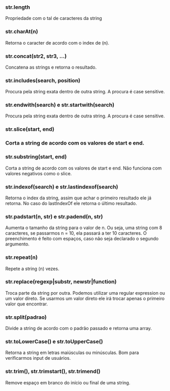 <h3>str.<span color="red">length</span></h3>
<p>Propriedade com o tal de caracteres da string</p>

<h3>str.<span>charAt</span>(n)</h3>
<p>Retorna o caracter de acordo com o index de (n).</p>

<h3>str.<span>concat</span>(str2, str3, ...)</h3>
<p>Concatena as strings e retorna o resultado.</p>

<h3>str.<span>includes</span>(search, position)</h3>
<p>Procura pela string exata dentro de outra string. A procura é case sensitive.</p>

<h3>str.<span>endwith</span>(search) e str.<span>startwith</span>(search)</h3>
<p>Procura pela string exata dentro de outra string. A procura é case sensitive.</p>

<h3>str.<span>slice</span>(start, end)<h3>
<p>Corta a string de acordo com os valores de start e end.</p>

<h3>str.<span>substring</span>(start, end)</h3>
<p>Corta a string de acordo com os valores de start e end. Não funciona com valores negativos como o slice.</p>

<h3>str.<span>indexof</span>(search) e str.<span>lastindexof</span>(search)</h3>
<p>Retorna o index da string, assim que achar o primeiro resultado ele já retorna. No caso do lastIndexOf ele retorna o último resultado.</p>

<h3>str.<span>padstart</span>(n, str) e str.<span>padend</span>(n, str)</h3>
<p>Aumenta o tamanho da string para o valor de n. Ou seja, uma string com 8 caracteres, se passarmos n = 10, ela passará a ter 10 caracteres. O preenchimento é feito com espaços, caso não seja declarado o segundo argumento.</p>

<h3>str.<span>repeat</span>(n)</h3>
<p>Repete a string (n) vezes.</p>

<h3>str.<span>replace</span>(regexp|substr, newstr|function)</h3>
<p>Troca parte da string por outra. Podemos utilizar uma regular expression ou um valor direto. Se usarmos um valor direto ele irá trocar apenas o primeiro valor que encontrar.</p>

<h3>str.<span>split</span>(padrao)</h3>
<p>Divide a string de acordo com o padrão passado e retorna uma array.</p>

<h3>str.<span>toLowerCase</span>() e str.<span>toUpperCase</span>()</h3>
<p>Retorna a string em letras maiúsculas ou minúsculas. Bom para verificarmos input de usuários.</p>

<h3>str.<span>trim</span>(), str.<span>trimstart</span>(), str.<span>trimend</span>()</h3>
<p>Remove espaço em branco do início ou final de uma string.</p>
